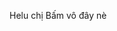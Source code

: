 Helu chị
Bấm vô đây nè
<!---
Shi-Pnt/Shi-Pnt is a ✨ special ✨ repository because its `README.md` (this file) appears on your GitHub profile.
You can click the Preview link to take a look at your changes.
--->

